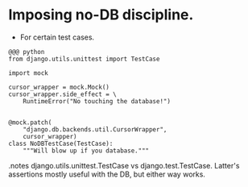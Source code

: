 <!SLIDE incremental>

# Imposing no-DB discipline. #

* For certain test cases.

<!SLIDE>

    @@@ python
    from django.utils.unittest import TestCase

    import mock

    cursor_wrapper = mock.Mock()
    cursor_wrapper.side_effect = \
        RuntimeError("No touching the database!")


    @mock.patch(
        "django.db.backends.util.CursorWrapper",
        cursor_wrapper)
    class NoDBTestCase(TestCase):
        """Will blow up if you database."""

.notes django.utils.unittest.TestCase vs django.test.TestCase. Latter's assertions mostly useful with the DB, but either way works.
